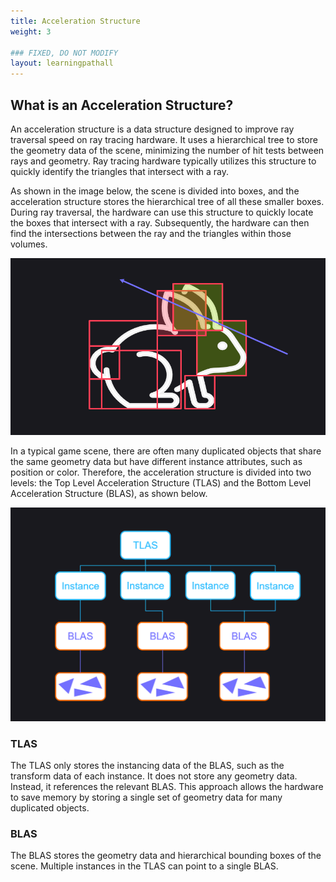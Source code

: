 ```yaml
---
title: Acceleration Structure
weight: 3

### FIXED, DO NOT MODIFY
layout: learningpathall
---
```


## What is an Acceleration Structure?

An acceleration structure is a data structure designed to improve ray traversal speed on ray tracing hardware. It uses a hierarchical tree to store the geometry data of the scene, minimizing the number of hit tests between rays and geometry. Ray tracing hardware typically utilizes this structure to quickly identify the triangles that intersect with a ray.

As shown in the image below, the scene is divided into boxes, and the acceleration structure stores the hierarchical tree of all these smaller boxes. During ray traversal, the hardware can use this structure to quickly locate the boxes that intersect with a ray. Subsequently, the hardware can then find the intersections between the ray and the triangles within those volumes.

![](images/as2.png "Figure1. The acceleration structure used to represent a scene.")



In a typical game scene, there are often many duplicated objects that share the same geometry data but have different instance attributes, such as position or color. Therefore, the acceleration structure is divided into two levels: the Top Level Acceleration Structure (TLAS) and the Bottom Level Acceleration Structure (BLAS), as shown below.

![](images/as.png "Figure2. The acceleration structure tree.")

### TLAS 
The TLAS only stores the instancing data of the BLAS, such as the transform data of each instance. It does not store any geometry data. Instead, it references the relevant BLAS. This approach allows the hardware to save memory by storing a single set of geometry data for many duplicated objects.


### BLAS
The BLAS stores the geometry data and hierarchical bounding boxes of the scene. Multiple instances in the TLAS can point to a single BLAS.




